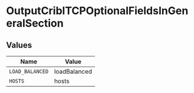 # OutputCriblTCPOptionalFieldsInGeneralSection


## Values

| Name            | Value           |
| --------------- | --------------- |
| `LOAD_BALANCED` | loadBalanced    |
| `HOSTS`         | hosts           |